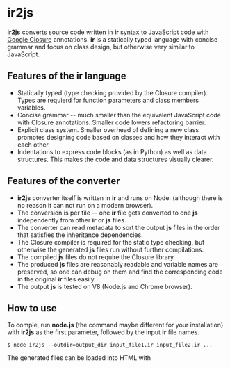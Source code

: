 # ir2js

__ir2js__ converts source code written in __ir__ syntax to JavaScript code with
[Google Closure](https://developers.google.com/closure) annotations.
__ir__ is a statically typed language with concise grammar and focus on class
design, but otherwise very similar to JavaScript.


## Features of the ir language

- Statically typed (type checking provided by the Closure compiler). Types are
requierd for function parameters and class members variables.
- Concise grammar -- much smaller than the equivalent JavaScript code with
Closure annotations. Smaller code lowers refactoring barrier.
- Explicit class system. Smaller overhead of defining a new class promotes
designing code based on classes and how they interact with each other.
- Indentations to express code blocks (as in Python) as well as data structures.
This makes the code and data structures visually clearer.


## Features of the converter

- __ir2js__ converter itself is written in __ir__ and runs on Node. (although
there is no reason it can not run on a modern browser).
- The conversion is per file -- one __ir__ file gets converted to one __js__
independently from other __ir__ or __js__ files.
- The converter can read metadata to sort the output __js__ files in the order
that satisfies the inheritance dependencies.
- The Closure compiler is required for the static type checking, but otherwise
the generated __js__ files run without further compilations.
- The compiled __js__ files do not require the Closure library.
- The produced __js__ files are reasonably readable and variable names are
preserved, so one can debug on them and find the corresponding code in the
original __ir__ files easily.
- The output __js__ is tested on V8 (Node.js and Chrome browser).


## How to use

To comple, run __node.js__ (the command maybe different for your
installation) with __ir2js__ as the first parameter, followed by the input
__ir__ file names.

```
$ node ir2js --outdir=output_dir input_file1.ir input_file2.ir ...
```

The generated files can be loaded into HTML with <script> tags.

```
<script src="output_dir/output_file1.js"></script>
<script src="output_dir/output_file2.js"></script>
```

Closure compiler can be used to do the static type checking on the output
__js__ files.

```
java -jar closure/compiler.jar \
--compilation_level ADVANCED_OPTIMIZATIONS \
--summary_detail_level 3 \
--warning_level VERBOSE \
--js_output_file compiled/_ir2js_test.js \
--js closure-library/closure/goog/base.js \
--js output_file1.js \
--js output_file2.js
```

See the Makeifle of __ir2js__ for how this can be set up.
